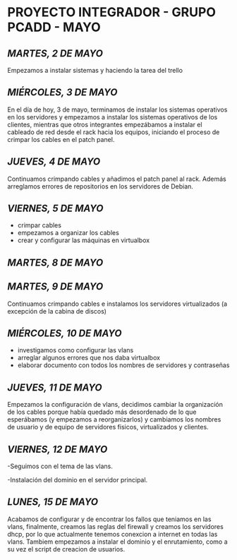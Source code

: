 # PROYECTO INTEGRADOR - GRUPO PCADD - MAYO
## *MARTES, 2 DE MAYO*   
Empezamos a instalar sistemas y haciendo la tarea del trello
## *MIÉRCOLES, 3 DE MAYO*   
En el día de hoy, 3 de mayo, terminamos de instalar los sistemas operativos en los servidores y empezamos a instalar los sistemas operativos de los clientes, mientras que otros integrantes empezábamos a instalar el cableado de red desde el rack hacia los equipos, iniciando el proceso de crimpar los cables en el patch panel.
## *JUEVES, 4 DE MAYO*
Continuamos crimpando cables y añadimos el patch panel al rack. Además arreglamos errores de repositorios en los servidores de Debian.
## *VIERNES, 5 DE MAYO*
- crimpar cables
- empezamos a organizar los cables 
- crear y configurar las máquinas en virtualbox
## *MARTES, 8 DE MAYO*

## *MARTES, 9 DE MAYO*
Continuamos crimpando cables e instalamos los servidores virtualizados (a excepción de la cabina de discos)
## *MIÉRCOLES, 10 DE MAYO*
- investigamos como configurar las vlans
- arreglar algunos errores que nos daba virtualbox
- elaborar documento con todos los nombres de servidores y contraseñas 
## *JUEVES, 11 DE MAYO*
Empezamos la configuración de vlans, decidimos cambiar la organización de los cables porque había quedado más desordenado de lo que esperábamos (y empezamos a reorganizarlos) y cambiamos los nombres de usuario y de equipo de servidores fisicos, virtualizados y clientes.
## *VIERNES, 12 DE MAYO*
-Seguimos con el tema de las vlans.   

-Instalación del dominio en el servidor principal.
## *LUNES, 15 DE MAYO*
Acabamos de configurar y de encontrar los fallos que teniamos en las vlans, finalmente, creamos las reglas del firewall y creamos los servidores dhcp, por lo 
que actualmente tenemos conexcion a internet en todas las vlans. Tambiem empezamos a instalar el dominio y el enrutamiento, como a su vez el script de creacion 
de usuarios.

